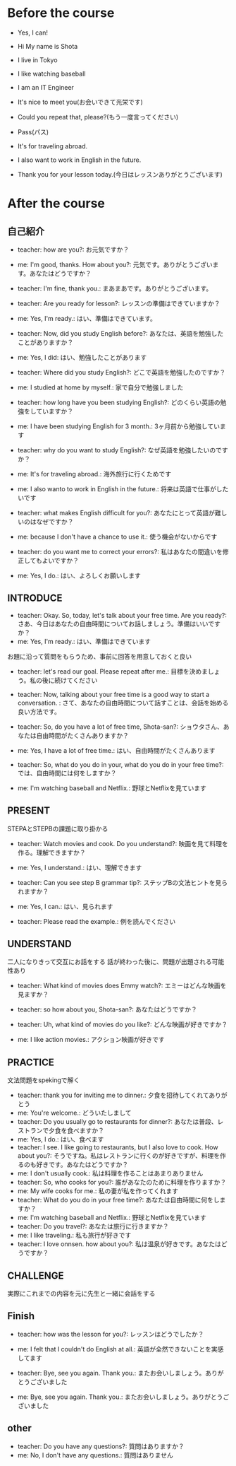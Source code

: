 # Before the course
- Yes, I can!

- Hi My name is Shota
- I live in Tokyo
- I like watching baseball
- I am an IT Engineer
- It's nice to meet you(お会いできて光栄です)

- Could you repeat that, please?(もう一度言ってください)
- Pass(パス)

- It's for traveling abroad.
- I also want to work in English in the future.

- Thank you for your lesson today.(今日はレッスンありがとうございます) 

# After the course

## 自己紹介
- teacher: how are you?: お元気ですか？
- me: I'm good, thanks. How about you?: 元気です。ありがとうございます。あなたはどうですか？
- teacher: I'm fine, thank you.: まあまあです。ありがとうございます。

- teacher: Are you ready for lesson?: レッスンの準備はできていますか？
- me: Yes, I'm ready.: はい、準備はできています。

- teacher: Now, did you study English before?: あなたは、英語を勉強したことがありますか？
- me: Yes, I did: はい、勉強したことがあります

- teacher: Where did you study English?: どこで英語を勉強したのですか？
- me: I studied at home by myself.: 家で自分で勉強しました

- teacher: how long have you been studying English?: どのくらい英語の勉強をしていますか？
- me: I have been studying English for 3 month.: 3ヶ月前から勉強しています

- teacher: why do you want to study English?: なぜ英語を勉強したいのですか？
- me: It's for traveling abroad.: 海外旅行に行くためです  
- me: I also wanto to work in English in the future.: 将来は英語で仕事がしたいです

- teacher: what makes English difficult for you?: あなたにとって英語が難しいのはなぜですか？
- me: because I don't have a chance to use it.: 使う機会がないからです

- teacher: do you want me to correct your errors?: 私はあなたの間違いを修正してもよいですか？
- me: Yes, I do.: はい、よろしくお願いします

## INTRODUCE
- teacher: Okay. So, today, let's talk about your free time. Are you ready?: さあ、今日はあなたの自由時間についてお話しましょう。準備はいいですか？
- me: Yes, I'm ready.: はい、準備はできています

お題に沿って質問をもらうため、事前に回答を用意しておくと良い
- teacher: let's read our goal. Please repeat after me.: 目標を決めましょう。私の後に続けてください

- teacher: Now, talking about your free time is a good way to start a conversation. : さて、あなたの自由時間について話すことは、会話を始める良い方法です。
- teacher: So, do you have a lot of free time, Shota-san?: ショウタさん、あなたは自由時間がたくさんありますか？
- me: Yes, I have a lot of free time.: はい、自由時間がたくさんあります
- teacher: So, what do you do in your, what do you do in your free time?: では、自由時間には何をしますか？
- me: I'm watching baseball and Netflix.: 野球とNetflixを見ています

## PRESENT
STEPAとSTEPBの課題に取り掛かる
- teacher: Watch movies and cook. Do you understand?: 映画を見て料理を作る。理解できますか？
- me: Yes, I understand.: はい、理解できます

- teacher: Can you see step B grammar tip?: ステップBの文法ヒントを見られますか？
- me: Yes, I can.: はい、見られます 
- teacher: Please read the example.: 例を読んでください

## UNDERSTAND
二人になりきって交互にお話をする
話が終わった後に、問題が出題される可能性あり
- teacher:  What kind of movies does Emmy watch?: エミーはどんな映画を見ますか？

- teacher: so how about you, Shota-san?: あなたはどうですか？
- teacher: Uh, what kind of movies do you like?: どんな映画が好きですか？
- me: I like action movies.: アクション映画が好きです

## PRACTICE
文法問題をspekingで解く
- teacher: thank you for inviting me to dinner.: 夕食を招待してくれてありがとう
- me: You're welcome.: どういたしまして
- teacher: Do you usually go to restaurants for dinner?: あなたは普段、レストランで夕食を食べますか？
- me: Yes, I do.: はい、食べます
- teacher: I see. I like going to restaurants, but I also love to cook. How about you?: そうですね。私はレストランに行くのが好きですが、料理を作るのも好きです。あなたはどうですか？
- me: I don't usually cook.: 私は料理を作ることはあまりありません
- teacher: So, who cooks for you?: 誰があなたのために料理を作りますか？
- me: My wife cooks for me.: 私の妻が私を作ってくれます
- teacher: What do you do in your free time?: あなたは自由時間に何をしますか？
- me: I'm watching baseball and Netflix.: 野球とNetflixを見ています
- teacher: Do you travel?: あなたは旅行に行きますか？
- me: I like traveling.: 私も旅行が好きです
- teacher: I love onnsen. how about you?: 私は温泉が好きです。あなたはどうですか？

## CHALLENGE
実際にこれまでの内容を元に先生と一緒に会話をする

## Finish
- teacher: how was the lesson for you?: レッスンはどうでしたか？
- me: I felt that I couldn't do English at all.: 英語が全然できないことを実感してます

- teacher: Bye, see you again. Thank you.: またお会いしましょう。ありがとうございました
- me: Bye, see you again. Thank you.: またお会いしましょう。ありがとうございました

## other
- teacher: Do you have any questions?: 質問はありますか？
- me: No, I don't have any questions.: 質問はありません

